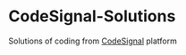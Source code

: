 # CodeSignal-Solutions
Solutions of coding from <a href="https://app.codesignal.com/profile/nguyenduongt" target="_blank">CodeSignal</a> platform
